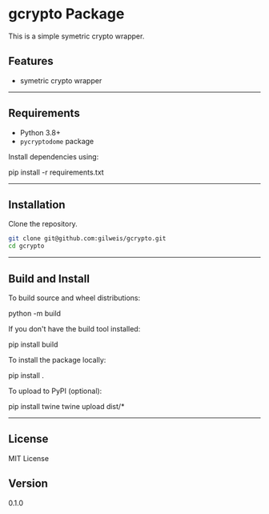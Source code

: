 # gcrypto Package

This is a simple symetric crypto wrapper.

## Features

- symetric crypto wrapper

---

## Requirements

- Python 3.8+
- `pycryptodome` package

Install dependencies using:

pip install -r requirements.txt

---

## Installation

Clone the repository.

```bash
git clone git@github.com:gilweis/gcrypto.git
cd gcrypto
```

---

## Build and Install

To build source and wheel distributions:

python -m build

If you don't have the build tool installed:

pip install build

To install the package locally:

pip install .

To upload to PyPI (optional):

pip install twine
twine upload dist/*

---

## License

MIT License

## Version

0.1.0

